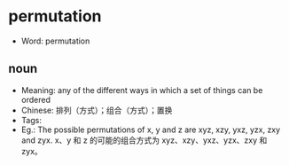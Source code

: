 # permutation

- Word: permutation

## noun

- Meaning: any of the different ways in which a set of things can be ordered
- Chinese: 排列（方式）；组合（方式）；置换
- Tags: 
- Eg.: The possible permutations of x, y and z are xyz, xzy, yxz, yzx, zxy and zyx. x、y 和 z 的可能的组合方式为 xyz、xzy、yxz、yzx、zxy 和 zyx。

